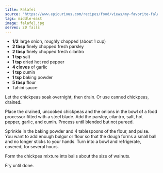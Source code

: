 ```yaml
---
title: Falafel
source: 'https://www.epicurious.com/recipes/food/views/my-favorite-falafel-231755'
tags: middle-east
image: falafel.jpg
serves: 20 falls
---
```


- **1/2** large onion, roughly chopped (about 1 cup)
- **2 tbsp** finely chopped fresh parsley
- **2 tbsp** finely chopped fresh cilantro
- **1 tsp** salt
- **1 tsp** dried hot red pepper
- **4 cloves** of garlic
- **1 tsp** cumin
- **1 tsp** baking powder
- **5 tbsp** flour
- Tahini sauce

Let the chickpeas soak overnight, then drain. Or use canned chickpeas, drained.

Place the drained, uncooked chickpeas and the onions in the bowl of a food processor fitted with a steel blade. Add the parsley, cilantro, salt, hot pepper, garlic, and cumin. Process until blended but not pureed.

Sprinkle in the baking powder and 4 tablespoons of the flour, and pulse. You want to add enough bulgur or flour so that the dough forms a small ball and no longer sticks to your hands. Turn into a bowl and refrigerate, covered, for several hours.

Form the chickpea mixture into balls about the size of walnuts.

Fry until done.
